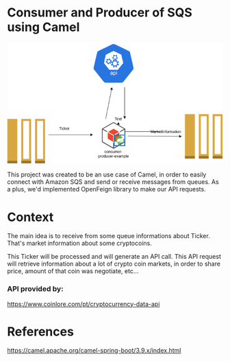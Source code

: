 # Consumer and Producer of SQS using Camel

![Simple cloud diagram](https://github.com/bgvit/consumer-producer-sqs-camel-full/blob/master/microservice_diagram.png?raw=true)

This project was created to be an use case of Camel, in order to easily connect with Amazon SQS and send or receive messages from queues. 
As a plus, we'd implemented OpenFeign library to make our API requests.

# Context
The main idea is to receive from some queue informations about Ticker. That's market information about some cryptocoins.

This Ticker will be processed and will generate an API call. This API request will retrieve information about a lot of crypto coin markets, in order to share price, amount of that coin was negotiate, etc...

### API provided by:

https://www.coinlore.com/pt/cryptocurrency-data-api

# References

https://camel.apache.org/camel-spring-boot/3.9.x/index.html
